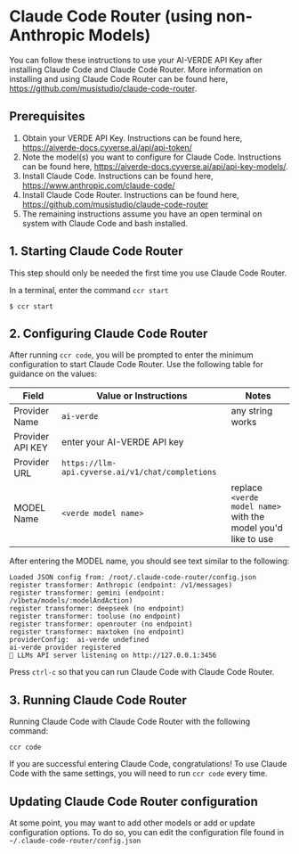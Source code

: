 # Claude Code Router (using non-Anthropic Models)
You can follow these instructions to use your AI-VERDE API Key after installing Claude Code and Claude Code Router. More information on installing and using Claude Code Router can be found here, https://github.com/musistudio/claude-code-router.

## Prerequisites
1. Obtain your VERDE API Key. Instructions can be found here, https://aiverde-docs.cyverse.ai/api/api-token/
2. Note the model(s) you want to configure for Claude Code. Instructions can be found here, https://aiverde-docs.cyverse.ai/api/api-key-models/.
3. Install Claude Code. Instructions can be found here, https://www.anthropic.com/claude-code/
4. Install Claude Code Router. Instructions can be found here, https://github.com/musistudio/claude-code-router
5. The remaining instructions assume you have an open terminal on system with Claude Code and bash installed.

## 1. Starting Claude Code Router
This step should only be needed the first time you use Claude Code Router.

In a terminal, enter the command `ccr start`
```
$ ccr start
```

## 2. Configuring Claude Code Router
After running `ccr code`, you will be prompted to enter the minimum configuration to start Claude Code Router. Use the following table for guidance on the values:

| Field | Value or Instructions | Notes |
| ------| --------------------- | ----- |
| Provider Name | `ai-verde` | any string works |
| Provider API KEY | enter your AI-VERDE API key | |
| Provider URL | `https://llm-api.cyverse.ai/v1/chat/completions` | |
| MODEL Name | `<verde model name>` | replace `<verde model name>` with the model you'd like to use |

After entering the MODEL name, you should see text similar to the following:
```
Loaded JSON config from: /root/.claude-code-router/config.json
register transformer: Anthropic (endpoint: /v1/messages)
register transformer: gemini (endpoint: /v1beta/models/:modelAndAction)
register transformer: deepseek (no endpoint)
register transformer: tooluse (no endpoint)
register transformer: openrouter (no endpoint)
register transformer: maxtoken (no endpoint)
providerConfig:  ai-verde undefined
ai-verde provider registered
🚀 LLMs API server listening on http://127.0.0.1:3456
```
Press `ctrl-c` so that you can run Claude Code with Claude Code Router.

## 3. Running Claude Code Router
Running Claude Code with Claude Code Router with the following command:

```
ccr code
```

If you are successful entering Claude Code, congratulations! To use Claude Code with the same settings, you will need to run `ccr code` every time.

## Updating Claude Code Router configuration
At some point, you may want to add other models or add or update configuration options. To do so, you can edit the configuration file found in `~/.claude-code-router/config.json`
